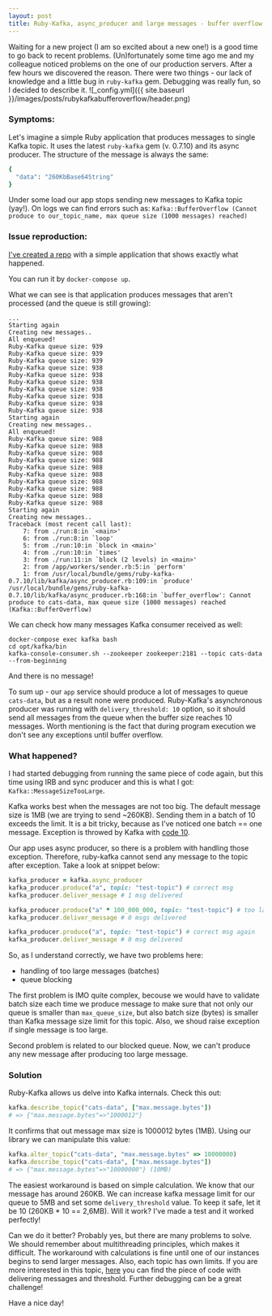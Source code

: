 ```yaml
---
layout: post
title: Ruby-Kafka, async_producer and large messages - buffer overflow issue
---
```


Waiting for a new project (I am so excited about a new one!) is a good time to go back to recent problems. (Un)fortunately some time ago me and my colleague noticed problems on the one of our production servers. After a few hours we discovered the reason. There were two things - our lack of knowledge and a little bug in `ruby-kafka` gem. Debugging was really fun, so I decided to describe it.
![_config.yml]({{ site.baseurl }}/images/posts/rubykafkabufferoverflow/header.png)

### Symptoms:
Let's imagine a simple Ruby application that produces messages to single Kafka topic. It uses the latest `ruby-kafka` gem (v. 0.7.10) and its async producer. The structure of the message is always the same:
```ruby
{
  "data": "260KbBase64String"
}
```

Under some load our app stops sending new messages to Kafka topic (yay!). On logs we can find errors such as:
`Kafka::BufferOverflow (Cannot produce to our_topic_name, max queue size (1000 messages) reached)`

### Issue reproduction:
[I've created a repo](https://github.com/kamilsdz/rubykafka-reproduced-issue) with a simple application that shows exactly what happened.

You can run it by `docker-compose up`.

What we can see is that application produces messages that aren't processed (and the queue is still growing):
```
...
Starting again
Creating new messages..
All enqueued!
Ruby-Kafka queue size: 939
Ruby-Kafka queue size: 939
Ruby-Kafka queue size: 939
Ruby-Kafka queue size: 938
Ruby-Kafka queue size: 938
Ruby-Kafka queue size: 938
Ruby-Kafka queue size: 938
Ruby-Kafka queue size: 938
Ruby-Kafka queue size: 938
Ruby-Kafka queue size: 938
Starting again
Creating new messages..
All enqueued!
Ruby-Kafka queue size: 988
Ruby-Kafka queue size: 988
Ruby-Kafka queue size: 988
Ruby-Kafka queue size: 988
Ruby-Kafka queue size: 988
Ruby-Kafka queue size: 988
Ruby-Kafka queue size: 988
Ruby-Kafka queue size: 988
Ruby-Kafka queue size: 988
Ruby-Kafka queue size: 988
Starting again
Creating new messages..
Traceback (most recent call last):
	7: from ./run:8:in `<main>'
	6: from ./run:8:in `loop'
	5: from ./run:10:in `block in <main>'
	4: from ./run:10:in `times'
	3: from ./run:11:in `block (2 levels) in <main>'
	2: from /app/workers/sender.rb:5:in `perform'
	1: from /usr/local/bundle/gems/ruby-kafka-0.7.10/lib/kafka/async_producer.rb:109:in `produce'
/usr/local/bundle/gems/ruby-kafka-0.7.10/lib/kafka/async_producer.rb:168:in `buffer_overflow': Cannot produce to cats-data, max queue size (1000 messages) reached (Kafka::BufferOverflow)
```

We can check how many messages Kafka consumer received as well:
```
docker-compose exec kafka bash
cd opt/kafka/bin
kafka-console-consumer.sh --zookeeper zookeeper:2181 --topic cats-data --from-beginning
```
And there is no message!

To sum up - our `app` service should produce a lot of messages to queue `cats-data`, but as a result none were produced. Ruby-Kafka's asynchronous producer was running with `delivery_threshold: 10` option, so it should send all messages from the queue when the buffer size reaches 10 messages. Worth mentioning is the fact that during program execution we don't see any exceptions until buffer overflow.


### What happened?
I had started debugging from running the same piece of code again, but this time using IRB and sync producer and this is what I got: `Kafka::MessageSizeTooLarge`.

Kafka works best when the messages are not too big. The default message size is 1MB (we are trying to send ~260KB). Sending them in a batch of 10 exceeds the limit. It is a bit tricky, because as I've noticed one batch == one message. Exception is throwed by Kafka with [code 10](https://github.com/zendesk/ruby-kafka/blob/master/lib/kafka/protocol.rb#L81).

Our app uses async producer, so there is a problem with handling those exception. Therefore, ruby-kafka cannot send any message to the topic after exception. Take a look at snippet below:
```ruby
kafka_producer = kafka.async_producer
kafka_producer.produce("a", topic: "test-topic") # correct msg 
kafka_producer.deliver_message # 1 msg delivered

kafka_producer.produce("a" * 100_000_000, topic: "test-topic") # too large msg
kafka_producer.deliver_message # 0 msgs delivered

kafka_producer.produce("a", topic: "test-topic") # correct msg again
kafka_producer.deliver_message # 0 msg delivered
```

So, as I understand correctly, we have two problems here:
* handling of too large messages (batches)
* queue blocking

The first problem is IMO quite complex, becouse we would have to validate batch size each time we produce message to make sure that not only our queue is smaller than `max_queue_size`, but also batch size (bytes) is smaller than Kafka message size limit for this topic. Also, we shoud raise exception if single message is too large.

Second problem is related to our blocked queue. Now, we can't produce any new message after producing too large message.

### Solution
Ruby-Kafka allows us delve into Kafka internals. Check this out:
```ruby
kafka.describe_topic("cats-data", ["max.message.bytes"])
# => {"max.message.bytes"=>"1000012"}
```
It confirms that out message max size is 1000012 bytes (1MB). Using our library we can manipulate this value:

```ruby
kafka.alter_topic("cats-data", "max.message.bytes" => 10000000)
kafka.describe_topic("cats-data", ["max.message.bytes"])
# => {"max.message.bytes"=>"10000000"} (10MB)
```

The easiest workaround is based on simple calculation. We know that our message has around 260KB. We can increase kafka message limit for our queue to 5MB and set some `delivery_threshold` value. To keep it safe, let it be 10 (260KB * 10 == 2,6MB). Will it work? I've made a test and it worked perfectly!

Can we do it better?
Probably yes, but there are many problems to solve. We should remember about multithreading principles, which makes it difficult. The workaround with calculations is fine until one of our instances begins to send larger messages. Also, each topic has own limits. If you are more interested in this topic, [here](https://github.com/zendesk/ruby-kafka/blob/031ab6fb884a8cc8ee2e2c6d87aae5d953271ea8/lib/kafka/async_producer.rb#L211) you can find the piece of code with delivering messages and threshold. Further debugging can be a great challenge!

Have a nice day!
